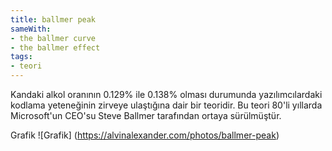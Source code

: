```yaml
---
title: ballmer peak
sameWith:
- the ballmer curve
- the ballmer effect
tags:
- teori
---
```


Kandaki alkol oranının 0.129% ile 0.138% olması durumunda yazılımcılardaki kodlama yeteneğinin zirveye ulaştığına dair bir teoridir. Bu teori 80'li yıllarda Microsoft'un CEO'su Steve Ballmer tarafından ortaya sürülmüştür.

Grafik
![Grafik]
(https://alvinalexander.com/photos/ballmer-peak)